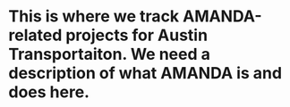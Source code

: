 # This is where we track AMANDA-related projects for Austin Transportaiton. We need a description of what AMANDA is and does here.
